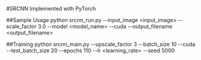 #SRCNN
Implemented with PyTorch

##Sample Usage
	  python srcnn_run.py --input_image <input_image> --scale_factor 3.0 --model <model_name> --cuda --output_filename <output_filename>

##Training
	python srcnn_main.py --upscale_factor 3 --batch_size 10 --cuda --test_batch_size 20 --epochs 110 --lr <learning_rate>  --seed 5000
